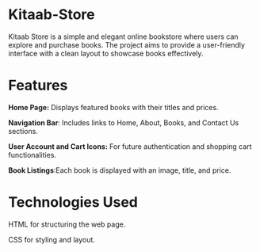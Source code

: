 # Kitaab-Store

Kitaab Store is a simple and elegant online bookstore where users can explore and purchase books. The project aims to provide a user-friendly interface with a clean layout to showcase books effectively.

# Features

**Home Page:** Displays featured books with their titles and prices.

**Navigation Bar**: Includes links to Home, About, Books, and Contact Us sections.

 **User Account and Cart Icons:** For future authentication and shopping cart functionalities.

**Book Listings**:Each book is displayed with an image, title, and price.

# Technologies Used

HTML for structuring the web page.

CSS for styling and layout.
